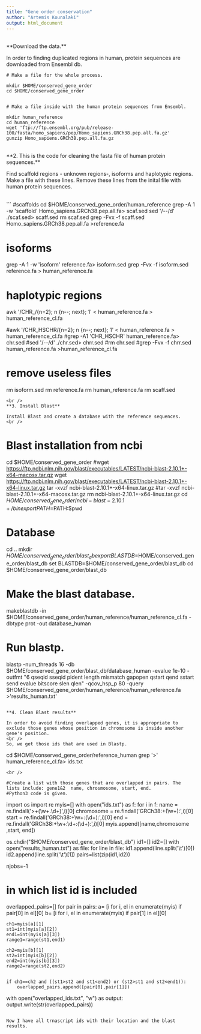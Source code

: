 ```yaml
---
title: "Gene order conservation"
author: "Artemis Kounalaki"
output: html_document
---
```


<br />
**Download the data.**

In order to finding duplicated regions in human, protein sequences are downloaded from Ensembl db.
<br />
```
# Make a file for the whole process.

mkdir $HOME/conserved_gene_order
cd $HOME/conserved_gene_order


# Make a file inside with the human protein sequences from Ensembl.

mkdir human_reference
cd human_reference
wget 'ftp://ftp.ensembl.org/pub/release-100/fasta/homo_sapiens/pep/Homo_sapiens.GRCh38.pep.all.fa.gz'
gunzip Homo_sapiens.GRCh38.pep.all.fa.gz

```
<br />
**2. This is the code for cleaning the fasta file of human protein sequences.**

Find scaffold regions - unknown regions-, isoforms and haplotypic regions.
Make a file with these lines.
Remove these lines from the inital file with human protein sequences.

<br />
```
#scaffolds
cd $HOME/conserved_gene_order/human_reference
grep -A 1 -w 'scaffold' Homo_sapiens.GRCh38.pep.all.fa> scaf.sed
sed '/--/d' ./scaf.sed> scaff.sed
rm scaf.sed
grep -Fvx -f scaff.sed Homo_sapiens.GRCh38.pep.all.fa >reference.fa


# isoforms
grep -A 1 -w 'isoform' reference.fa> isoform.sed
grep -Fvx -f isoform.sed reference.fa > human_reference.fa


# haplotypic regions
awk '/CHR_/{n=2}; n {n--; next}; 1' < human_reference.fa > human_reference_cl.fa

#awk '/CHR_HSCHR/{n=2}; n {n--; next}; 1' < human_reference.fa > human_reference_cl.fa
#grep -A1 'CHR_HSCHR' human_reference.fa> chr.sed
#sed '/--/d' ./chr.sed> chrr.sed
#rm chr.sed
#grep -Fvx -f chrr.sed human_reference.fa >human_reference_cl.fa


# remove useless files
rm isoform.sed
rm reference.fa
rm human_reference.fa
rm scaff.sed

```
<br />
**3. Install Blast**

Install Blast and create a database with the reference sequences.
<br />
```
# Blast installation from ncbi

cd $HOME/conserved_gene_order
#wget https://ftp.ncbi.nlm.nih.gov/blast/executables/LATEST/ncbi-blast-2.10.1+-x64-macosx.tar.gz
wget https://ftp.ncbi.nlm.nih.gov/blast/executables/LATEST/ncbi-blast-2.10.1+-x64-linux.tar.gz
tar -xvzf ncbi-blast-2.10.1+-x64-linux.tar.gz
#tar -xvzf ncbi-blast-2.10.1+-x64-macosx.tar.gz
rm ncbi-blast-2.10.1+-x64-linux.tar.gz
cd $HOME/conserved_gene_order/ncbi-blast-2.10.1+/bin
export PATH=$PATH:$pwd


# Database

cd ..
mkdir $HOME/conserved_gene_order/blast_db
export BLASTDB=$HOME/conserved_gene_order/blast_db
set BLASTDB=$HOME/conserved_gene_order/blast_db
cd $HOME/conserved_gene_order/blast_db


# Make the blast database.

makeblastdb -in $HOME/conserved_gene_order/human_reference/human_reference_cl.fa -dbtype prot -out database_human


# Run blastp.

blastp -num_threads 16 -db $HOME/conserved_gene_order/blast_db/database_human -evalue 1e-10 -outfmt "6 qseqid sseqid pident length mismatch gapopen qstart qend sstart send evalue bitscore slen qlen" -qcov_hsp_p 80 -query $HOME/conserved_gene_order/human_reference/human_reference.fa >'results_human.txt'



```

**4. Clean Blast results**

In order to avoid finding overlapped genes, it is appropriate to exclude those genes whose position in chromosome is inside another gene's position.
<br />
So, we get those ids that are used in Blastp.
```
cd $HOME/conserved_gene_order/reference_human
grep '>' human_reference_cl.fa> ids.txt

```
<br />

#Create a list with those genes that are overlapped in pairs. The lists include: gene1&2  name, chrosmosome, start, end.
#Python3 code is given.

```
import os
import re
myis=[]
with open("ids.txt") as f:
    for i in f:
        name = re.findall('>+(\w+.\d+)',i)[0]
        chromosome = re.findall('GRCh38:+(\w+):',i)[0]
        start = re.findall('GRCh38:+\w+:(\d+):',i)[0]
        end = re.findall('GRCh38:+\w+:\d+:(\d+):',i)[0]
        myis.append([name,chromosome ,start, end])


os.chdir("$HOME/conserved_gene_order/blast_db")
id1=[]
id2=[]
with open("results_human.txt") as file:
    for line in file:
        id1.append(line.split('\t')[0])
        id2.append(line.split('\t')[1])
pairs=list(zip(id1,id2))


njobs=-1
# in which list id is included
overlapped_pairs=[]
for pair in pairs:
    a= [i for i, el in enumerate(myis) if pair[0] in el][0]
    b= [i for i, el in enumerate(myis) if pair[1] in el][0]

    ch1=myis[a][1]
    st1=int(myis[a][2])
    end1=int(myis[a][3])
    range1=range(st1,end1)

    ch2=myis[b][1]
    st2=int(myis[b][2])
    end2=int(myis[b][3])
    range2=range(st2,end2)


    if ch1==ch2 and ((st1>st2 and st1<end2) or (st2>st1 and st2<end1)):
        overlapped_pairs.append([pair[0],pair[1]])

with open("overlapped_ids.txt", "w") as output:
    output.write(str(overlapped_pairs))
```

Now I have all trnascript ids with their location and the blast results.

